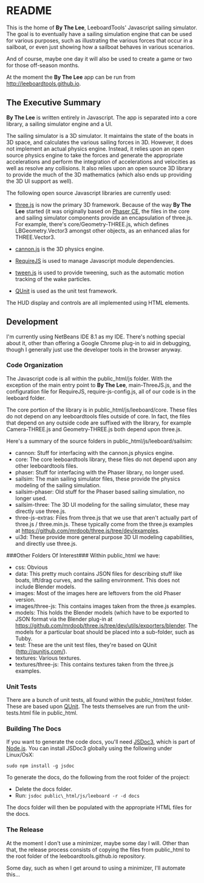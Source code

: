 # README #

This is the home of **By The Lee**, LeeboardTools' Javascript sailing simulator. The goal is to eventually have a sailing simulation engine that can be used for various purposes, such as illustrating the various forces that occur in a sailboat, or even just showing how a sailboat behaves in various scenarios.

And of course, maybe one day it will also be used to create a game or two for those off-season months.

At the moment the **By The Lee** app can be run from http://leeboardtools.github.io.

## The Executive Summary ##
**By The Lee** is written entirely in Javascript. The app is separated into a core library, a sailing simulator engine and a UI.

The sailing simulator is a 3D simulator. It maintains the state of the boats in 3D space, and calculates the various sailing forces in 3D. However, it does not implement an actual physics engine. Instead, it relies upon an open source physics engine to take the forces and generate the appropriate accelerations and perform the integration of accelerations and velocities as well as resolve any collisions. It also relies upon an open source 3D library to provide the much of the 3D mathematics (which also ends up providing the 3D UI support as well).

The following open source Javascript libraries are currently used:

* [three.js](https://threejs.org/) is now the primary 3D framework. Because of the way **By The Lee** started (it was originally based on [Phaser CE](https://github.com/photonstorm/phaser-ce/blob/master/README.md), the files in the core and sailing simulator components provide an encapsulation of three.js. For example, there's core/Geometry-THREE.js, which defines LBGeometry.Vector3 amongst other objects, as an enhanced alias for THREE.Vector3.

* [cannon.js](https://github.com/schteppe/cannon.js/blob/master/README.markdown) is the 3D physics engine.

* [RequireJS](http://requirejs.org/) is used to manage Javascript module dependencies.

* [tween.js](https://github.com/tweenjs/tween.js/) is used to provide tweening, such as the automatic motion tracking of the wake particles.

* [QUnit](http://qunitjs.com/) is used as the unit test framework.

The HUD display and controls are all implemented using HTML elements.


## Development ##
I'm currently using NetBeans IDE 8.1 as my IDE. There's nothing special about it, other than offering a Google Chrome plug-in to aid in debugging, though I generally just use the developer tools in the browser anyway.


### Code Organization ###
The Javascript code is all within the public\_html/js folder. With the exception of the main entry point to **By The Lee**, main-ThreeJS.js, and the configuration file for RequireJS, require-js-config.js, all of our code is in the leeboard folder.

The core portion of the library is in public\_html/js/leeboard/core. These files do not depend on any leeboardtools files outside of core. In fact, the files that depend on any outside code are suffixed with the library, for example Camera-THREE.js and Geometry-THREE.js both depend upon three.js.

Here's a summary of the source folders in public\_html/js/leeboard/sailsim:
* cannon: Stuff for interfacing with the cannon.js physics engine.
* core: The core leeboardtools library, these files do not depend upon any other leeboardtools files.
* phaser: Stuff for interfacing with the Phaser library, no longer used.
* sailsim: The main sailing simulator files, these provide the physics modeling of the sailing simulation.
* sailsim-phaser: Old stuff for the Phaser based sailing simulation, no longer used.
* sailsim-three: The 3D UI modeling for the sailing simulator, these may directly use three.js.
* three-js-extras: Files from three.js that we use that aren't actually part of three.js / three.min.js. These typically come from the three.js examples at https://github.com/mrdoob/three.js/tree/dev/examples.
* ui3d: These provide more general purpose 3D UI modeling capabilities, and directly use three.js.

###Other Folders Of Interest###
Within public\_html we have:
* css: Obvious
* data: This pretty much contains JSON files for describing stuff like boats, lift/drag curves, and the sailing environment. This does not include Blender models.
* images: Most of the images here are leftovers from the old Phaser version.
* images/three-js: This contains images taken from the three.js examples.
* models: This holds the Blender models (which have to be exported to JSON format via the Blender plug-in at https://github.com/mrdoob/three.js/tree/dev/utils/exporters/blender. The models for a particular boat should be placed into a sub-folder, such as Tubby.
* test: These are the unit test files, they're based on QUnit (http://qunitjs.com/).
* textures: Various textures.
* textures/three-js: This contains textures taken from the three.js examples.



### Unit Tests ###
There are a bunch of unit tests, all found within the public\_html/test folder. These are based upon [QUnit](https://qunitjs.com/). The tests themselves are run from the unit-tests.html file in public\_html.


### Building The  Docs ###
If you want to generate the code docs, you'll need [JSDoc3](http://usejsdoc.org/), which is part of [Node.js](https://nodejs.org). You can install JSDoc3 globally using the following under Linux/OsX:

`sudo npm install -g jsdoc`

To generate the docs, do the following from the root folder of the project:

* Delete the docs folder.
* Run: `jsdoc public\_html/js/leeboard -r -d docs`

The docs folder will then be populated with the appropriate HTML files for the docs.


### The Release ###
At the moment I don't use a minimizer, maybe some day I will.
Other than that, the release process consists of copying the files from public\_html to the root folder of the leeboardtools.github.io repository.

Some day, such as when I get around to using a minimizer, I'll automate this...
